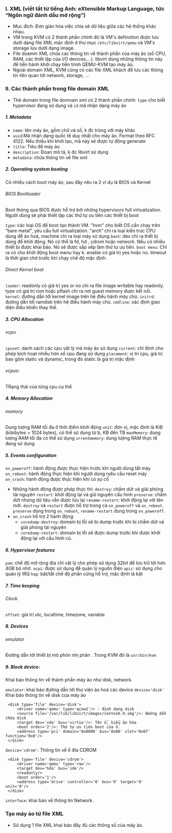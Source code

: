 ### I. XML (viết tắt từ tiếng Anh: eXtensible Markup Language, tức “Ngôn ngữ đánh dấu mở rộng”)

- Mục đích: Đơn giản hóa việc chia sẻ dữ liệu giữa các hệ thống khác nhau.
- VM trong KVM có 2 thành phần chính đó là VM's definotion được lưu dưới dạng file XML mặc định ở thư mục `/etc/libvirt/qemu` và VM's storage lưu dưới dạng image.
- File doamin XML chứa các thông tin về thành phần của máy ảo (số CPU, RAM, các thiết lập của I/O devices,...).
libvirt dùng những thông tin này để tiến hành khởi chạy tiến trình QEMU-KVM tạo máy ảo.
- Ngoài domain XML, KVM cũng có các file XML khách để lưu các thông tin liên quan tới network, storage, ...

[](../%E1%BA%A2o%20h%C3%B3a%20openstack/img/KVM/dm%20kvm.png)

### II. Các thành phần trong file domain XML

- Thẻ domain trong file domnain xml có 2 thành phần chính: `type` cho biết hypervisor đang sử dụng và `id` mã nhận dạng máy ảo

##### 1. Metadata

[](../%E1%BA%A2o%20h%C3%B3a%20openstack/img/KVM/metadata.png)

- `name`: tên máy ảo, gồm chữ và số, k đc trùng với máy khác
- `uuid`:Mã nhận dạng quốc tế duy nhất cho máy ảo. Format theo RFC 4122. Nếu thiếu khi khởi tạo, mã này sẽ được tự động generate
- `title`: Tiêu đề máy ảo
- `description`: Đoan mô tả, k đc libvirt sử dụng
- `metadata`: chứa thông tin về file xml

##### 2. Operating system booting

Có nhiều cách boot máy ảo, sau đây nêu ra 2 ví dụ là BIOS và Kernel

###### BIOS Bootloader

Boot thông qua BIOS được hỗ trợ bởi những hypervisors full virtualization. Người dùng sẽ phải thiết lập các thứ tự ưu tiên các thiết bị boot

[](../%E1%BA%A2o%20h%C3%B3a%20openstack/img/KVM/BIOS%20Bootloader.png)

`type`: các loại OS để boot tạo thành VM. "hvm" cho biết OS cần chạy trên "bare metal", yêu cầu full virtualization. "arch" chỉ ra loại kiến trúc CPU dùng để ảo hoá, machine chỉ ra loại máy sử dụng 
`boot`: dev chỉ ra thết bị dùng để khởi động. Nó có thể là fd, hd , cdrom hoặc network. Nếu có nhiều thiết bị được khai báo. Nó sẽ được sắp xếp làm thứ tự ưu tiên. 
`boot menu`: Chỉ ra có cho khởi động boot menu hay k. enable có giá trị yes hoặc no. timeout là thời gian chờ trước khi chạy chế độ mặc định.

###### Direct Kernel boot 

[](../%E1%BA%A2o%20h%C3%B3a%20openstack/img/KVM/Direct%20kernel%20boot.png)

`loader`: readonly có giá trị yes or no chỉ ra file image writable hay readonly. type có giá trị rom hoặc pflash chỉ ra nơi guest memory được kết nối.
`kernel`: đường dẫn tới kernel image trên hệ điều hành máy chủ.
`initrd`: đường dẫn tới ramdisk trên hệ điều hành máy chủ.
`cmdline`: xác định giao diện điều khiển thay thế.

##### 3. CPU Allocation

[](../%E1%BA%A2o%20h%C3%B3a%20openstack/img/KVM/CPU%20Allocation.png)

###### vcpu
`cpuset`: danh sách các cpu vật lý mà máy ảo sử dụng
`current`: chỉ định cho phép kích hoạt nhiều hơn số cpu đang sử dụng
`placement`: vị trí cpu, giá trị bao gồm static và dynamic, trong đó static là giá trị mặc định
###### vcpus:
TRạng thái của từng cpu cụ thể

##### 4. Memory Allocation
[](../%E1%BA%A2o%20h%C3%B3a%20openstack/img/KVM/Memory%20Allocation.png)

###### memory 
Dung lượng RAM tối đa ở thời điểm khởi động 
`unit`: đơn vị, mặc định là KiB (kibibytes = 1024 bytes), có thể sử dụng từ b, KB đến TB
`maxMemory`: dung lượng RAM tối đa có thể sử dụng 
`urrentmemory`: dung lượng RAM thực tế đang sử dụng

##### 5. Events configuration

[](../%E1%BA%A2o%20h%C3%B3a%20openstack/img/KVM/Events%20configuration.png)

`on_poweroff`: hành động được thực hiện trước khi người dùng tắt máy
`on_reboot`: hành động thực hiện khi người dùng ryêu cầu reset máy
`on_crash`: hành động được thực hiện khi có sự cố
- Những hành động được phép thực thi:
`destroy`: chấm dứt và giải phóng tài nguyên
`restart`: khởi động lại và giữ nguyên cấu hình
`preserve`: chấm dứt nhưng dữ liệu vẫn được lưu lại
`rename-restart`: khởi động lại với tên mới.
`destroy` và `restart` được hỗ trợ trong cả `on_poweroff` và `on_reboot`. `preserve` dùng trong `on_reboot`, `rename-restart` dùng trong `on_poweroff`.
- `on_crash` hỗ trợ 2 hành động:
  - `coredump-destroy`: domain bị lỗi sẽ bị dump trước khi bị chấm dứt và giải phóng tài nguyên
  - `coredump-restart`: domain bị lỗi sẽ được dump trước khi được khởi động lại với cầu hình cũ.

##### 6. Hypervisor features

[](../%E1%BA%A2o%20h%C3%B3a%20openstack/img/KVM/Hypervisor%20features.png)

`pae`: chế độ mở rộng địa chỉ vật lý cho phép sử dụng 32bit để lưu trữ tới hơn 4GB bộ nhớ.
`acpi`: được sử dụng để quản lý nguồn điện
`apic`: sử dụng cho quản lý IRQ
`hap`: bật/tắt chế độ phần cứng hỗ trợ, mặc định là bật

##### 7. Time keeping 
###### Clock 

[](../%E1%BA%A2o%20h%C3%B3a%20openstack/img/KVM/Clock.png)

`offset`: giá trị utc, localtime, timezone, variable

##### 8. Devices

###### emulator
Đường dẫn tới thiết bị mô phỏn nhị phân . Trong KVM đó là `usr/bin/kvm`

[](../%E1%BA%A2o%20h%C3%B3a%20openstack/img/KVM/emulator.png)

##### 9. Block device: 
Khai báo thông tin về thành phần máy ảo như disk, network. 

`emulator`: khai báo đường dẫn tới thư viện ảo hoá các device
`device='disk'` Khai báo thông tin về disk của máy ảo

```
 <disk type='file' device='disk'>
     <driver name='qemu' type='qcow2'/> : định dạng disk
     <source file='/var/lib/libvirt/images/centos6.9.img'/>: Đường dẫn chứa disk
     <target dev='vda' bus='virtio'/>: Tên ổ, kiểu ảo hóa
     <boot order='2'/>: Thứ tự ưu tiên boot của ổ.
     <address type='pci' domain='0x0000' bus='0x00' slot='0x07' function='0x0'/>
 </disk>
 ```

`device='cdrom'`: Thông tin về ổ đĩa CDROM

```
 <disk type='file' device='cdrom'>
     <driver name='qemu' type='raw'/>
     <target dev='hda' bus='ide'/>
     <readonly/>
     <boot order='1'/>
     <address type='drive' controller='0' bus='0' target='0' unit='0'/>
 </disk>
```

`interface`: khai báo về thông tin Network.

### Tạo máy ảo từ file XML

- Sử dụng 1 file XML khai báo đầy đủ các thông số của máy ảo.









